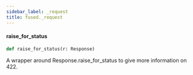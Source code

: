 ```yaml
---
sidebar_label: _request
title: fused._request
---
```


#### raise\_for\_status

```python
def raise_for_status(r: Response)
```

A wrapper around Response.raise_for_status to give more information on 422.
